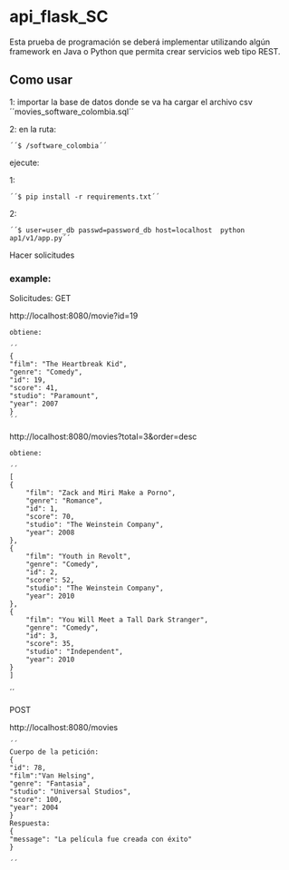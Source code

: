 # api_flask_SC

Esta prueba de programación se deberá implementar utilizando algún framework en Java o
Python que permita crear servicios web tipo REST.

## Como usar
1:
importar la base de datos donde se va ha cargar el archivo csv
	´´movies_software_colombia.sql´´

2:
en la ruta:

	´´$ /software_colombia´´

ejecute:

1:

	´´$ pip install -r requirements.txt´´

2:

	´´$ user=user_db passwd=password_db host=localhost  python ap1/v1/app.py´´

Hacer solicitudes

### example:
Solicitudes: 
GET

 http://localhost:8080/movie?id=19

	obtiene:

	´´
	{
	"film": "The Heartbreak Kid",
	"genre": "Comedy",
	"id": 19,
	"score": 41,
	"studio": "Paramount",
	"year": 2007
	}
	´´

http://localhost:8080/movies?total=3&order=desc

	obtiene:

	´´
	[
	{
		"film": "Zack and Miri Make a Porno",
		"genre": "Romance",
		"id": 1,
		"score": 70,
		"studio": "The Weinstein Company",
		"year": 2008
	},
	{
		"film": "Youth in Revolt",
		"genre": "Comedy",
		"id": 2,
		"score": 52,
		"studio": "The Weinstein Company",
		"year": 2010
	},
	{
		"film": "You Will Meet a Tall Dark Stranger",
		"genre": "Comedy",
		"id": 3,
		"score": 35,
		"studio": "Independent",
		"year": 2010
	}
	]
´´

POST

 http://localhost:8080/movies


	´´
	Cuerpo de la petición:
	{
	"id": 78,
	"film":"Van Helsing",
	"genre": "Fantasia",
	"studio": "Universal Studios",
	"score": 100,
	"year": 2004
	}
	Respuesta:
	{
	"message": "La película fue creada con éxito"
	}

	´´
